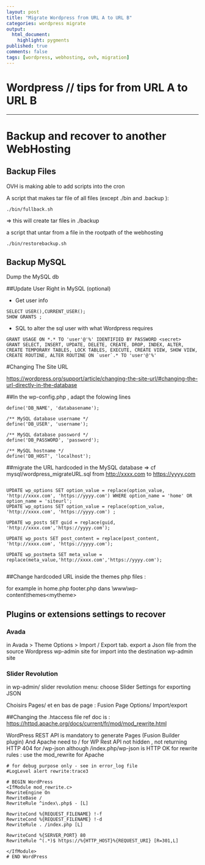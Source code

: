 ```yaml
---
layout: post
title: "Migrate Wordpress from URL A to URL B"
categories: wordpress migrate
output:
  html_document:
    highlight: pygments
published: true
comments: false
tags: [wordpress, webhosting, ovh, migration]
---
```


# Wordpress // tips for  from URL A to URL B

-----


# Backup and recover to another WebHosting

## Backup Files

OVH is making able to add scripts into the cron

A script that makes tar file of all files (except ./bin and .backup ):
````
./bin/fullback.sh
````
=> this will create tar files in ./backup

a script that untar from a file in the rootpath of the webhosting
````
./bin/restorebackup.sh
````
## Backup MySQL
Dump the MySQL db


##Update User Right in MySQL (optional)

* Get user info
```
SELECT USER(),CURRENT_USER();
SHOW GRANTS ;
```

* SQL to alter the sql user with what Wordpress requires
```
GRANT USAGE ON *.* TO 'user'@'%' IDENTIFIED BY PASSWORD <secret>
GRANT SELECT, INSERT, UPDATE, DELETE, CREATE, DROP, INDEX, ALTER, CREATE TEMPORARY TABLES, LOCK TABLES, EXECUTE, CREATE VIEW, SHOW VIEW, CREATE ROUTINE, ALTER ROUTINE ON `user`.* TO 'user'@'%'
```



#Changing The Site URL

https://wordpress.org/support/article/changing-the-site-url/#changing-the-url-directly-in-the-database

##In the wp-config.php , adapt the folowing lines

````
define('DB_NAME', 'databasename');

/** MySQL database username */
define('DB_USER', 'username');

/** MySQL database password */
define('DB_PASSWORD', 'password');

/** MySQL hostname */
define('DB_HOST', 'localhost');

````

##migrate the URL hardcoded in the MySQL database
=> cf mysql/wordpress_migrateURL.sql
from http://xxxx.com to https://yyyy.com
````

UPDATE wp_options SET option_value = replace(option_value, 'http://xxxx.com', 'https://yyyy.com') WHERE option_name = 'home' OR option_name = 'siteurl';
UPDATE wp_options SET option_value = replace(option_value, 'http://xxxx.com', 'https://yyyy.com') ;

UPDATE wp_posts SET guid = replace(guid, 'http://xxxx.com','https://yyyy.com');

UPDATE wp_posts SET post_content = replace(post_content, 'http://xxxx.com', 'https://yyyy.com');

UPDATE wp_postmeta SET meta_value = replace(meta_value,'http://xxxx.com','https://yyyy.com');


````

##Change hardcoded URL inside the themes php files :

for example in 
home.php
footer.php
dans \www\wp-content\themes\<mytheme>

## <optional> Plugins  or extensions  settings  to recover
### Avada 

in Avada > Theme Options > Import / Export tab.
export a Json file from the source Wordpress wp-admin site
for import into the destination wp-admin site

### <optional>Slider Revolution
in wp-admin/ slider revolution menu: choose Slider Settings for exporting JSON

Choisirs Pages/ et en bas de page : Fusion Page Options/ Import/export

##Changing the .htaccess file
ref doc is :
https://httpd.apache.org/docs/current/fr/mod/mod_rewrite.html

WordPress REST API is mandatory to generate Pages (Fusion Builder plugin)
And Apache need to 
 / for WP Rest API not hidden , not returning HTTP 404 for /wp-json although /index.php/wp-json is HTTP OK
for rewrite rules : use the mod_rewrite for Apache



````
# for debug purpose only - see in error_log file
#LogLevel alert rewrite:trace3

# BEGIN WordPress
<IfModule mod_rewrite.c>
RewriteEngine On
RewriteBase /
RewriteRule ^index\.php$ - [L]

RewriteCond %{REQUEST_FILENAME} !-f
RewriteCond %{REQUEST_FILENAME} !-d
RewriteRule . /index.php [L]

RewriteCond %{SERVER_PORT} 80
RewriteRule ^(.*)$ https://%{HTTP_HOST}%{REQUEST_URI} [R=301,L]

</IfModule>
# END WordPress
````


